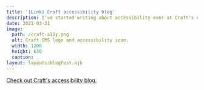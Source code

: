 ```yaml
---
title: '[Link] Craft accessibility blog'
description: I've started writing about accessibility over at Craft's new accessibility blog.
date: 2021-03-31
image:
  path: /craft-a11y.png
  alt: Craft CMS logo and accessibility icon.
  width: 1200
  height: 630
  caption:
layout: layouts/blogPost.njk
---
```


[Check out Craft's accessibility blog.](https://craftcms.com/accessibility)
